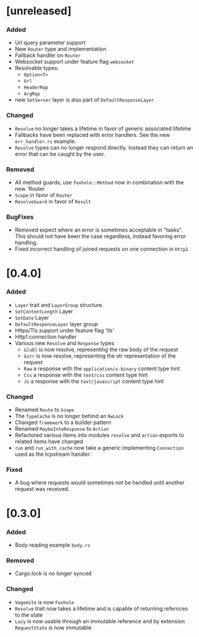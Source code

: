 # [unreleased]

### Added

- Url query parameter support
- New `Router` type and implementation
- Fallback handler on `Router`
- Websocket support under feature flag `websocket`
- Resolvable types:
  - `Option<T>`
  - `Url`
  - `HeaderMap`
  - `ArgMap`
- new `SetServer` layer is also part of `DefaultResponseLayer`

### Changed

- `Resolve` no longer takes a lifetime in favor of generic associated lifetime
- Fallbacks have been replaced with error handlers. See the new `err_handler.rs` example.
- `Resolve` types can no longer respond directly. Instead they can return an error that can be caught by the user.

### Removed

- All method guards, use `foxhole::Method` now in combination with the new `Router
- `Scope` in favor of `Router`
- `ResolveGuard` in favor of `Result`

### BugFixes

- Removed expect where an error is sometimes acceptable in "tasks". This should not have been the case regardless, instead favoring error handling.
- Fixed incorrect handling of joined requests on one connection in `Http1`

# [0.4.0]

### Added

- `Layer` trait and `LayerGroup` structure.
- `SetContentLength` Layer
- `SetDate` Layer
- `DefaultResponseLayer` layer group
- Https/Tls support under feature flag 'tls'
- Http1 connection handler
- Various new `Resolve` and `Response` types
  - `&[u8]` is now resolve, representing the raw body of the request
  - `&str` is now resolve, representing the str representation of the request
  - `Raw` a response with the `application/x-binary` content type hint
  - `Css` a response with the `text/css` content type hint
  - `Js` a response with the `text/javascript` content type hint

### Changed

- Renamed `Route` to `Scope`
- The `TypeCache` is no longer behind an `RwLock`
- Changed `framework` to a builder pattern
- Renamed `MaybeIntoResponse` to `Action`
- Refactored various items into modules `resolve` and `action` exports to related items have changed
- `run` and `run_with_cache` now take a generic implementing `Connection` used as the tcpstream handler.

### Fixed

- A bug where requests would sometimes not be handled until another request was received.

# [0.3.0]

### Added

- Body reading example `body.rs`

### Removed

- Cargo.lock is no longer synced

### Changed

- `Vegemite` is now `Foxhole`
- `Resolve` trait now takes a lifetime and is capable of returning refernces
  to the state
- `Lazy` is now usable through an immutable reference and by extension
  `RequestState` is now immutable
